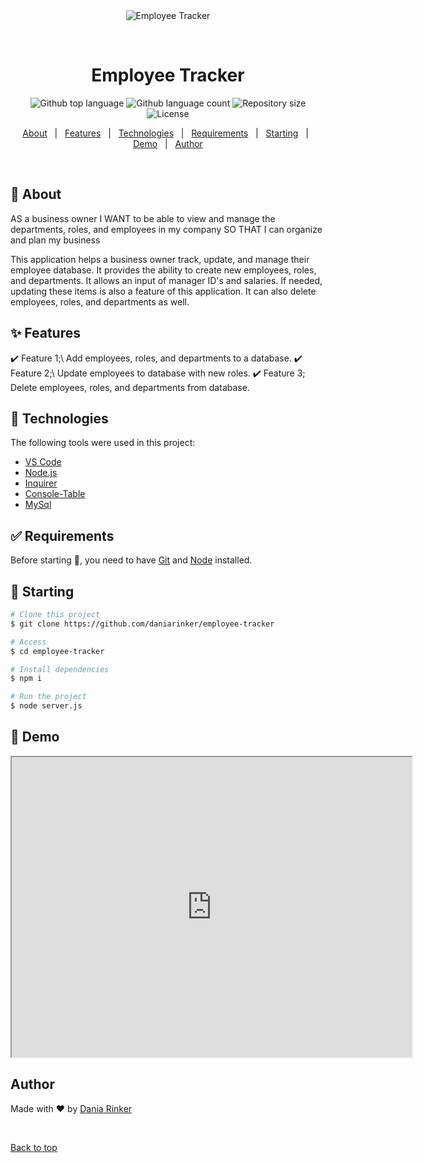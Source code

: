 <div align="center" id="top"> 
  <img src="./assets/employee.tracker.gif" alt="Employee Tracker" />

&#xa0;

</div>

<h1 align="center">Employee Tracker</h1>

<p align="center">
  <img alt="Github top language" src="https://img.shields.io/github/languages/top/daniarinker/employee-tracker?color=56BEB8">

  <img alt="Github language count" src="https://img.shields.io/github/languages/count/daniarinker/employee-tracker?color=56BEB8">

  <img alt="Repository size" src="https://img.shields.io/github/repo-size/daniarinker/employee-tracker?color=56BEB8">

  <img alt="License" src="https://img.shields.io/github/license/daniarinker/employee-tracker?color=56BEB8">

</p>

<p align="center">
  <a href="#dart-about">About</a> &#xa0; | &#xa0; 
  <a href="#sparkles-features">Features</a> &#xa0; | &#xa0;
  <a href="#rocket-technologies">Technologies</a> &#xa0; | &#xa0;
  <a href="#white_check_mark-requirements">Requirements</a> &#xa0; | &#xa0;
  <a href="#checkered_flag-starting">Starting</a> &#xa0; | &#xa0;
  <a href="#memo-demo">Demo</a> &#xa0; | &#xa0;
  <a href="https://github.com/daniarinker" target="_blank">Author</a>
</p>

<br>

## :dart: About

AS a business owner
I WANT to be able to view and manage the departments, roles, and employees in my company
SO THAT I can organize and plan my business

This application helps a business owner track, update, and manage their employee database. It provides the ability to create new employees, roles, and departments. It allows an input of manager ID's and salaries. If needed, updating these items is also a feature of this application. It can also delete employees, roles, and departments as well.

## :sparkles: Features

:heavy_check_mark: Feature 1;\ Add employees, roles, and departments to a database.
:heavy_check_mark: Feature 2;\ Update employees to database with new roles.
:heavy_check_mark: Feature 3; Delete employees, roles, and departments from database.

## :rocket: Technologies

The following tools were used in this project:

- [VS Code](https://code.visualstudio.com/)
- [Node.js](https://nodejs.org/en/)
- [Inquirer](https://www.npmjs.com/package/inquirer)
- [Console-Table](https://www.npmjs.com/package/console-table)
- [MySql](https://www.mysql.com/)

## :white_check_mark: Requirements

Before starting :checkered_flag:, you need to have [Git](https://git-scm.com) and [Node](https://nodejs.org/en/) installed.

## :checkered_flag: Starting

```bash
# Clone this project
$ git clone https://github.com/daniarinker/employee-tracker

# Access
$ cd employee-tracker

# Install dependencies
$ npm i

# Run the project
$ node server.js

```

## :memo: Demo

<iframe src="https://drive.google.com/file/d/13GoRLf-_bvFYnA8Rxd-ZKf5xWZQE-kuL/preview" width="640" height="480"></iframe>

## Author

Made with :heart: by <a href="https://github.com/daniarinker" target="_blank">Dania Rinker</a>

&#xa0;

<a href="#top">Back to top</a>
